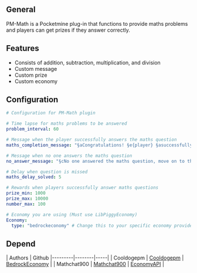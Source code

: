 ## General
PM-Math is a Pocketmine plug-in that functions to provide maths problems and players can get prizes if they answer correctly.

## Features
- Consists of addition, subtraction, multiplication, and division
- Custom message
- Custom prize
- Custom economy
  
## Configuration
```yaml
# Configuration for PM-Math plugin

# Time lapse for maths problems to be answered
problem_interval: 60

# Message when the player successfully answers the maths question
maths_completion_message: "§aCongratulations! §e{player} §asuccessfully answered the maths question correctly §6{money} §aMoney"

# Message when no one answers the maths question
no_answer_message: "§cNo one answered the maths question, move on to the next maths question..."

# Delay when question is missed
maths_delay_solved: 5

# Rewards when players successfully answer maths questions
prize_min: 1000
prize_max: 10000
number_max: 100

# Economy you are using (Must use LibPiggyEconomy)
Economy:
  type: "bedrockeconomy" # Change this to your specific economy provider if needed (bedrockeconomy/economyapi)
```

## Depend
| Authors | Github
|---------|--------|-----|
| Cooldogepm | [Cooldogepm](https://github.com/cooldogepm) | [BedrockEconomy](https://github.com/cooldogepm/BedrockEconomy) |
| Mathchat900 | [Mathchat900](https://github.com/mathchat900) | [EconomyAPI](https://github.com/mathchat900/EconomyAPI-PM5) |
